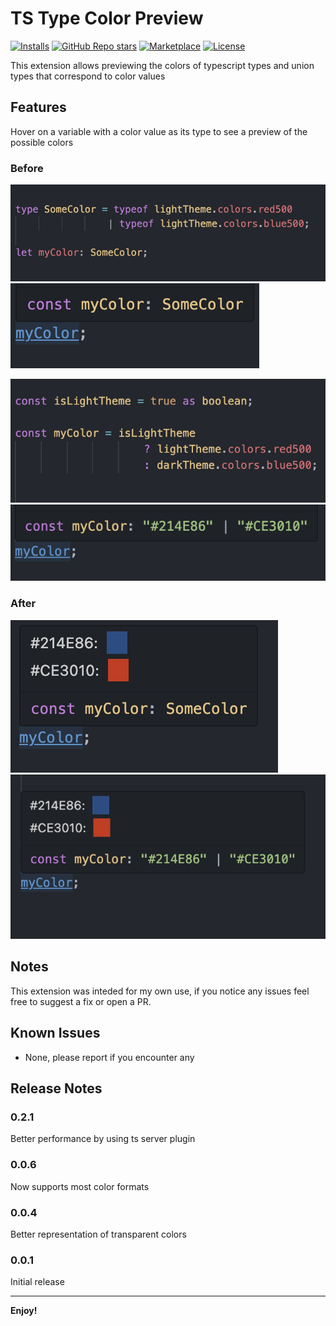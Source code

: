 # TS Type Color Preview

[![Installs](https://img.shields.io/visual-studio-marketplace/d/rodsarhan.tstypecolorpreview)](https://marketplace.visualstudio.com/items?itemName=rodsarhan.tstypecolorpreview) [![GitHub Repo stars](https://img.shields.io/github/stars/RodSarhan/tstypecolorpreview?style=social)](https://github.com/RodSarhan/tstypecolorpreview) [![Marketplace](https://img.shields.io/visual-studio-marketplace/v/rodsarhan.tstypecolorpreview.svg)](https://marketplace.visualstudio.com/items?itemName=rodsarhan.tstypecolorpreview) [![License](https://img.shields.io/github/license/mylesmmurphy/prettify-ts)](https://github.com/mylesmmurphy/prettify-ts/blob/main/LICENSE)


This extension allows previewing the colors of typescript types and union types that correspond to color values

## Features

Hover on a variable with a color value as its type to see a preview of the possible colors

### Before

![type before 1](./assets/type-before-1.png)
![hover before 1](./assets/hover-before-1.png)

![type before 2](./assets/type-before-2.png)
![hover before 2](./assets/hover-before-2.png)

### After

![hover after 1](./assets/hover-after-1.png)
![hover after 2](./assets/hover-after-2.png)

## Notes

This extension was inteded for my own use, if you notice any issues feel free to suggest a fix or open a PR.

## Known Issues

- None, please report if you encounter any

## Release Notes

### 0.2.1

Better performance by using ts server plugin

### 0.0.6

Now supports most color formats

### 0.0.4

Better representation of transparent colors

### 0.0.1

Initial release

---

**Enjoy!**
